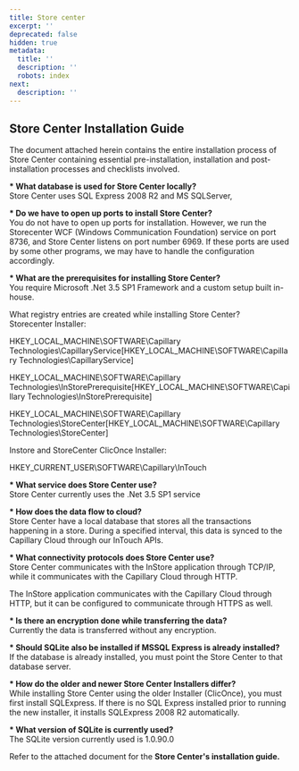 ```yaml
---
title: Store center
excerpt: ''
deprecated: false
hidden: true
metadata:
  title: ''
  description: ''
  robots: index
next:
  description: ''
---
```

## Store Center Installation Guide

The document attached herein contains the entire installation process of Store Center containing essential pre-installation, installation and post-installation processes and checklists involved.

**\* What database is used for Store Center locally?**\
Store Center uses SQL Express 2008 R2 and MS SQLServer, 

**\* Do we have to open up ports to install Store Center?**\
You do not have to open up ports for installation. However, we run the Storecenter WCF (Windows Communication Foundation) service on port 8736, and Store Center listens on port number 6969. If these ports are used by some other programs, we may have to handle the configuration accordingly.

**\* What are the prerequisites for installing Store Center?**\
You require Microsoft .Net 3.5 SP1 Framework and a custom setup built in-house.

What registry entries are created while installing Store Center?\
Storecenter Installer:

HKEY\_LOCAL\_MACHINE\SOFTWARE\Capillary Technologies\CapillaryService[HKEY_LOCAL_MACHINE\SOFTWARE\Capillary Technologies\CapillaryService]

HKEY\_LOCAL\_MACHINE\SOFTWARE\Capillary Technologies\InStorePrerequisite[HKEY_LOCAL_MACHINE\SOFTWARE\Capillary Technologies\InStorePrerequisite]

HKEY\_LOCAL\_MACHINE\SOFTWARE\Capillary Technologies\StoreCenter[HKEY_LOCAL_MACHINE\SOFTWARE\Capillary Technologies\StoreCenter]

Instore and StoreCenter ClicOnce Installer:

HKEY\_CURRENT\_USER\SOFTWARE\Capillary\InTouch

**\* What service does Store Center use?**\
Store Center currently uses the .Net 3.5 SP1 service

**\* How does the data flow to cloud?**\
Store Center have a local database that stores all the transactions happening in a store. During a specified interval, this data is synced to the Capillary Cloud through our InTouch APIs.

**\* What connectivity protocols does Store Center use?**\
Store Center communicates with the InStore application through TCP/IP, while it communicates with the Capillary Cloud through HTTP.

The InStore application communicates with the Capillary Cloud through HTTP, but it can be configured to communicate through HTTPS as well.

**\* Is there an encryption done while transferring the data?**\
Currently the data is transferred without any encryption.

**\* Should SQLite also be installed if MSSQL Express is already installed?**\
If the database is already installed, you must point the Store Center to that database server.

**\* How do the older and newer Store Center Installers differ?**\
While installing Store Center using the older Installer (ClicOnce), you must first install SQLExpress. If there is no SQL Express installed prior to running the new installer, it installs SQLExpress 2008 R2 automatically.

**\* What version of SQLite is currently used?**\
The SQLite version currently used is 1.0.90.0

Refer to the attached document for the **Store Center's installation guide.**
